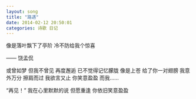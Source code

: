 ```yaml
---
layout: song 
title: "路遇"
date: 2014-02-12 20:50:01
categories: 诗歌 日记
---
```


像是落叶飘下了亭阶
冷不防给我个惊喜

—— 饶孟侃


或曾如梦 
但我不曾见 
再度邂逅 
已不觉得记忆朦胧 
像是上苍 
给了你一对翅膀 
我意外万分 
擦肩而过 
我欲言又止 
你笑意盈盈 
而我......

“再见！” 
我在心里默默的说 
但愿重逢 
你依旧笑意盈盈

